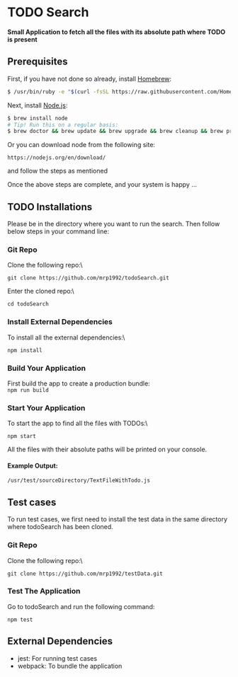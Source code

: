 # TODO Search

**Small Application to fetch all the files with its absolute path where TODO is present**

## Prerequisites

First, if you have not done so already, install [Homebrew](http://brew.sh/):

```bash
$ /usr/bin/ruby -e "$(curl -fsSL https://raw.githubusercontent.com/Homebrew/install/master/install)"
```

Next, install [Node.js](https://nodejs.org/en/):

```bash
$ brew install node
# Tip! Run this on a regular basis:
$ brew doctor && brew update && brew upgrade && brew cleanup && brew prune && brew doctor
```

Or you can download node from the following site:
```
https://nodejs.org/en/download/
```

and follow the steps as mentioned


Once the above steps are complete, and your system is happy …


## TODO Installations

Please be in the directory where you want to run the search.
Then follow below steps in your command line:

### Git Repo 
Clone the following repo:\
``` 
git clone https://github.com/mrp1992/todoSearch.git
```

Enter the cloned repo:\
```
cd todoSearch
```

### Install External Dependencies
To install all the external dependencies:\
```
npm install
```

### Build Your Application
First build the app to create a production bundle:\
```npm run build```

### Start Your Application
To start the app to find all the files with TODOs:\
```
npm start
```

All the files with their absolute paths will be printed on your console.

#### Example Output:
```
/usr/test/sourceDirectory/TextFileWithTodo.js
```

## Test cases

To run test cases, we first need to install the test data in the same directory where todoSearch has been cloned.

### Git Repo
Clone the following repo:\
```
git clone https://github.com/mrp1992/testData.git
```

### Test The Application
Go to todoSearch and run the following command:
```
npm test
```

## External Dependencies
* jest: For running test cases
* webpack: To bundle the application


